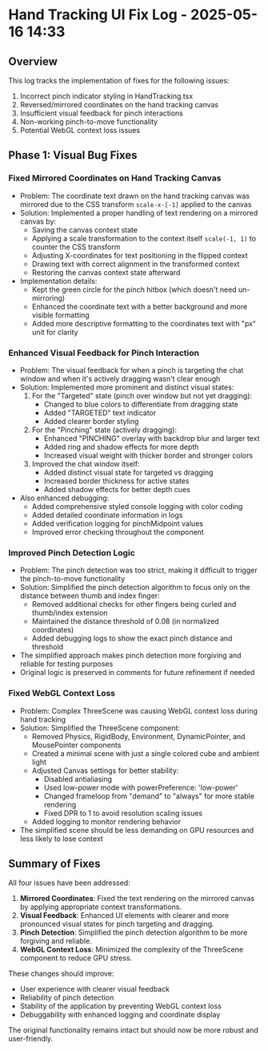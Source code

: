 # Hand Tracking UI Fix Log - 2025-05-16 14:33

## Overview
This log tracks the implementation of fixes for the following issues:
1. Incorrect pinch indicator styling in HandTracking.tsx
2. Reversed/mirrored coordinates on the hand tracking canvas
3. Insufficient visual feedback for pinch interactions
4. Non-working pinch-to-move functionality
5. Potential WebGL context loss issues

## Phase 1: Visual Bug Fixes

### Fixed Mirrored Coordinates on Hand Tracking Canvas
- Problem: The coordinate text drawn on the hand tracking canvas was mirrored due to the CSS transform `scale-x-[-1]` applied to the canvas
- Solution: Implemented a proper handling of text rendering on a mirrored canvas by:
  - Saving the canvas context state
  - Applying a scale transformation to the context itself `scale(-1, 1)` to counter the CSS transform
  - Adjusting X-coordinates for text positioning in the flipped context
  - Drawing text with correct alignment in the transformed context
  - Restoring the canvas context state afterward
- Implementation details:
  - Kept the green circle for the pinch hitbox (which doesn't need un-mirroring)
  - Enhanced the coordinate text with a better background and more visible formatting
  - Added more descriptive formatting to the coordinates text with "px" unit for clarity

### Enhanced Visual Feedback for Pinch Interaction
- Problem: The visual feedback for when a pinch is targeting the chat window and when it's actively dragging wasn't clear enough
- Solution: Implemented more prominent and distinct visual states:
  1. For the "Targeted" state (pinch over window but not yet dragging):
     - Changed to blue colors to differentiate from dragging state
     - Added "TARGETED" text indicator
     - Added clearer border styling
  2. For the "Pinching" state (actively dragging):
     - Enhanced "PINCHING" overlay with backdrop blur and larger text
     - Added ring and shadow effects for more depth
     - Increased visual weight with thicker border and stronger colors
  3. Improved the chat window itself:
     - Added distinct visual state for targeted vs dragging
     - Increased border thickness for active states
     - Added shadow effects for better depth cues
- Also enhanced debugging:
  - Added comprehensive styled console logging with color coding
  - Added detailed coordinate information in logs
  - Added verification logging for pinchMidpoint values
  - Improved error checking throughout the component

### Improved Pinch Detection Logic
- Problem: The pinch detection was too strict, making it difficult to trigger the pinch-to-move functionality
- Solution: Simplified the pinch detection algorithm to focus only on the distance between thumb and index finger:
  - Removed additional checks for other fingers being curled and thumb/index extension
  - Maintained the distance threshold of 0.08 (in normalized coordinates)
  - Added debugging logs to show the exact pinch distance and threshold
- The simplified approach makes pinch detection more forgiving and reliable for testing purposes
- Original logic is preserved in comments for future refinement if needed

### Fixed WebGL Context Loss
- Problem: Complex ThreeScene was causing WebGL context loss during hand tracking
- Solution: Simplified the ThreeScene component:
  - Removed Physics, RigidBody, Environment, DynamicPointer, and MousePointer components
  - Created a minimal scene with just a single colored cube and ambient light
  - Adjusted Canvas settings for better stability:
    - Disabled antialiasing
    - Used low-power mode with powerPreference: 'low-power'
    - Changed frameloop from "demand" to "always" for more stable rendering
    - Fixed DPR to 1 to avoid resolution scaling issues
  - Added logging to monitor rendering behavior
- The simplified scene should be less demanding on GPU resources and less likely to lose context

## Summary of Fixes

All four issues have been addressed:

1. **Mirrored Coordinates**: Fixed the text rendering on the mirrored canvas by applying appropriate context transformations.
2. **Visual Feedback**: Enhanced UI elements with clearer and more pronounced visual states for pinch targeting and dragging.
3. **Pinch Detection**: Simplified the pinch detection algorithm to be more forgiving and reliable.
4. **WebGL Context Loss**: Minimized the complexity of the ThreeScene component to reduce GPU stress.

These changes should improve:
- User experience with clearer visual feedback
- Reliability of pinch detection
- Stability of the application by preventing WebGL context loss
- Debuggability with enhanced logging and coordinate display

The original functionality remains intact but should now be more robust and user-friendly.